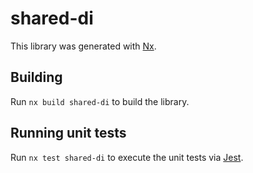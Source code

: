 # shared-di

This library was generated with [Nx](https://nx.dev).

## Building

Run `nx build shared-di` to build the library.

## Running unit tests

Run `nx test shared-di` to execute the unit tests via [Jest](https://jestjs.io).
